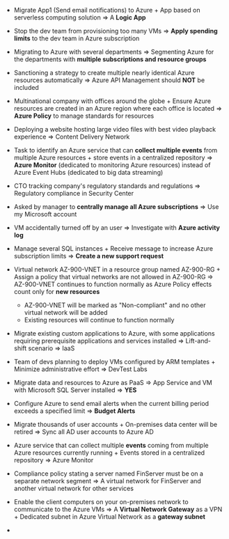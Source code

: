 
- Migrate App1 (Send email notifications) to Azure + App based on serverless computing solution => A **Logic App**
- Stop the dev team from provisioning too many VMs => **Apply spending limits** to the dev team in Azure subscription
- Migrating to Azure with several departments => Segmenting Azure for the departments with **multiple subscriptions and resource groups**
- Sanctioning a strategy to create multiple nearly identical Azure resources automatically => Azure API Management should **NOT** be included
- Multinational company with offices around the globe + Ensure Azure resources are created in an Azure region where each office is located => **Azure Policy** to manage standards for resources
- Deploying a website hosting large video files with best video playback experience => Content Delivery Network
- Task to identify an Azure service that can **collect multiple events** from multiple Azure resources + store events in a centralized repository => **Azure Monitor** (dedicated to monitoring Azure resources) instead of Azure Event Hubs (dedicated to big data streaming)
- CTO tracking company's regulatory standards and regulations => Regulatory compliance in Security Center
- Asked by manager to **centrally manage all Azure subscriptions** => Use my Microsoft account
- VM accidentally turned off by an user => Investigate with **Azure activity log**
- Manage several SQL instances + Receive message to increase Azure subscription limits => **Create a new support request**
- Virtual network AZ-900-VNET in a resource group named AZ-900-RG + Assign a policy that virtual networks are not allowed in AZ-900-RG => AZ-900-VNET continues to function normally as Azure Policy effects count only for **new resources**
	- AZ-900-VNET will be marked as "Non-compliant" and no other virtual network will be added
	- Existing resources will continue to function normally

- Migrate existing custom applications to Azure, with some applications requiring prerequisite applications and services installed => Lift-and-shift scenario => IaaS
- Team of devs planning to deploy VMs configured by ARM templates + Minimize administrative effort => DevTest Labs
- Migrate data and resources to Azure as PaaS => App Service and VM with Microsoft SQL Server installed => **YES**
- Configure Azure to send email alerts when the current billing period exceeds a specified limit => **Budget Alerts**
- Migrate thousands of user accounts + On-premises data center will be retired => Sync all AD user accounts to Azure AD
- Azure service that can collect multiple **events** coming from multiple Azure resources currently running + Events stored in a centralized repository => Azure Monitor
- Compliance policy stating a server named FinServer must be on a separate network segment => A virtual network for FinServer and another virtual network for other services
- Enable the client computers on your on-premises network to communicate to the Azure VMs => A **Virtual Network Gateway** as a VPN + Dedicated subnet in Azure Virtual Network as a **gateway subnet**
- 